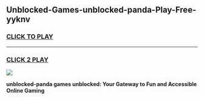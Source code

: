 
## Unblocked-Games-unblocked-panda-Play-Free-yyknv
<h3>
<a href="https://premium76.site?title=unblocked-panda&ref=23A">CLICK TO PLAY</a></h3>
<hr>

<h3>
<a href="https://premium76.site?title=unblocked-panda&ref=23A">CLICK 2 PLAY</a>
  
</h3>

<a href="https://premium76.site?title=unblocked-panda&ref=23A"><img src="https://clearcache.store/games.png"></a>


**unblocked-panda games unblocked: Your Gateway to Fun and Accessible Online Gaming**
